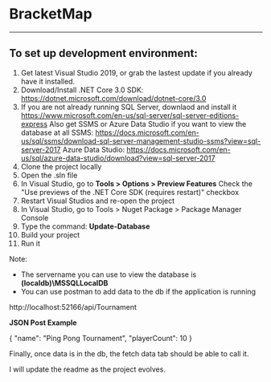# BracketMap

---------------------------------
To set up development environment:
---------------------------------

1) Get latest Visual Studio 2019, or grab the lastest update if you already have it installed.
2) Download/Install .NET Core 3.0 SDK: https://dotnet.microsoft.com/download/dotnet-core/3.0
3) If you are not already running SQL Server, downlaod and install it
    https://www.microsoft.com/en-us/sql-server/sql-server-editions-express
   Also get SSMS or Azure Data Studio if you want to view the database at all
    SSMS: https://docs.microsoft.com/en-us/sql/ssms/download-sql-server-management-studio-ssms?view=sql-server-2017
    Azure Data Studio: https://docs.microsoft.com/en-us/sql/azure-data-studio/download?view=sql-server-2017
4) Clone the project locally
5) Open the .sln file
6) In Visual Studio, go to **Tools > Options > Preview Features**
   Check the "Use previews of the .NET Core SDK (requires restart)" checkbox
7) Restart Visual Studios and re-open the project
8) In Visual Studio, go to Tools > Nuget Package > Package Manager Console
9) Type the command: **Update-Database**
10) Build your project
11) Run it

Note: 
  - The servername you can use to view the database is **(localdb)\MSSQLLocalDB**
  - You can use postman to add data to the db if the application is running

http://localhost:52166/api/Tournament

**JSON Post Example**

{
  "name": "Ping Pong Tournament",
  "playerCount": 10
}

Finally, once data is in the db, the fetch data tab should be able to call it.

I will update the readme as the project evolves.
